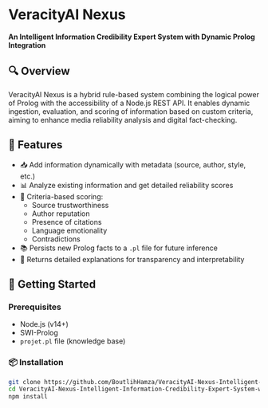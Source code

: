 # VeracityAI Nexus

**An Intelligent Information Credibility Expert System with Dynamic Prolog Integration**

## 🔍 Overview

VeracityAI Nexus is a hybrid rule-based system combining the logical power of Prolog with the accessibility of a Node.js REST API. It enables dynamic ingestion, evaluation, and scoring of information based on custom criteria, aiming to enhance media reliability analysis and digital fact-checking.

## 🧠 Features

- 📥 Add information dynamically with metadata (source, author, style, etc.)
- 📊 Analyze existing information and get detailed reliability scores
- 🔎 Criteria-based scoring:
  - Source trustworthiness
  - Author reputation
  - Presence of citations
  - Language emotionality
  - Contradictions
- 📚 Persists new Prolog facts to a `.pl` file for future inference
- 🧾 Returns detailed explanations for transparency and interpretability

## 🚀 Getting Started

### Prerequisites

- Node.js (v14+)
- SWI-Prolog
- `projet.pl` file (knowledge base)

### 📦 Installation

```bash
git clone https://github.com/BoutlihHamza/VeracityAI-Nexus-Intelligent-Information-Credibility-Expert-System-with-Dynamic-Prolog-Integration.git
cd VeracityAI-Nexus-Intelligent-Information-Credibility-Expert-System-with-Dynamic-Prolog-Integration
npm install
